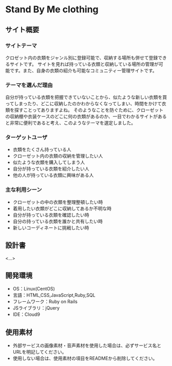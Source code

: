 # Stand By Me clothing

## サイト概要
### サイトテーマ
クロゼット内の衣類をジャンル別に登録可能で、収納する場所も併せて登録できるサイトです。
サイトを見れば持っている衣類と収納している場所の管理が可能です。また、自身の衣類の紹介も可能なコミュニティー管理サイトです。

### テーマを選んだ理由
自分が持っている衣類を把握できていないことから、似たような新しい衣類を買ってしまったり、どこに収納したのかわからなくなってしまい、時間をかけて衣類を探すことってありますよね。
そのようなことを防ぐために、クローゼットの収納棚や衣装ケースのどこに何の衣類があるのか、一目でわかるサイトがあると非常に便利であると考え、このようなテーマを選定しました。

### ターゲットユーザ
 - 衣類をたくさん持っている人
 - クローゼット内の衣類の収納を管理したい人
 - 似たような衣類を購入してしまう人
 - 自分が持っている衣類を紹介したい人
 - 他の人が持っている衣類に興味がある人

### 主な利用シーン
 - クローゼットの中の衣類を整理整頓したい時
 - 着用したい衣類がどこに収納してあるか不明な時
 - 自分が持っている衣類を確認したい時
 - 自分の持っている衣類を誰かと共有したい時
 - 新しいコーディネートに挑戦したい時

## 設計書
<...>

## 開発環境
- OS：Linux(CentOS)
- 言語：HTML,CSS,JavaScript,Ruby,SQL
- フレームワーク：Ruby on Rails
- JSライブラリ：jQuery
- IDE：Cloud9

## 使用素材
- 外部サービスの画像素材・音声素材を使用した場合は、必ずサービス名とURLを明記してください。
- 使用しない場合は、使用素材の項目をREADMEから削除してください。